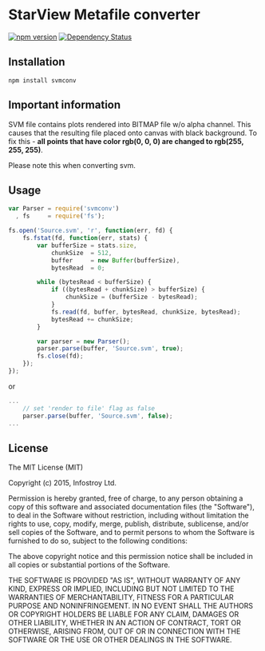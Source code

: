 # StarView Metafile converter

 [![npm version](https://badge.fury.io/js/svmconv.svg)](https://www.npmjs.com/package/svmconv) [![Dependency Status](https://david-dm.org/Infostroy/svmconv.svg)](https://david-dm.org/Infostroy/svmconv)

## Installation

	npm install svmconv

## Important information

SVM file contains plots rendered into BITMAP file w/o alpha channel.
This causes that the resulting file placed onto canvas with black background.
To fix this - **all points that have color rgb(0, 0, 0) are changed to rgb(255, 255, 255)**.

Please note this when converting svm.

## Usage

```js
var Parser = require('svmconv')
  , fs     = require('fs');

fs.open('Source.svm', 'r', function(err, fd) {
    fs.fstat(fd, function(err, stats) {
        var bufferSize = stats.size,
            chunkSize  = 512,
            buffer     = new Buffer(bufferSize),
            bytesRead  = 0;

        while (bytesRead < bufferSize) {
            if ((bytesRead + chunkSize) > bufferSize) {
                chunkSize = (bufferSize - bytesRead);
            }
            fs.read(fd, buffer, bytesRead, chunkSize, bytesRead);
            bytesRead += chunkSize;
        }

        var parser = new Parser();
        parser.parse(buffer, 'Source.svm', true);
        fs.close(fd);
    });
});
```

or

```js
...
    // set 'render to file' flag as false
    parser.parse(buffer, 'Source.svm', false);
...
```

## License 

The MIT License (MIT)

Copyright (c) 2015, Infostroy Ltd.

Permission is hereby granted, free of charge, to any person obtaining a copy
of this software and associated documentation files (the "Software"), to deal
in the Software without restriction, including without limitation the rights
to use, copy, modify, merge, publish, distribute, sublicense, and/or sell
copies of the Software, and to permit persons to whom the Software is
furnished to do so, subject to the following conditions:

The above copyright notice and this permission notice shall be included in
all copies or substantial portions of the Software.

THE SOFTWARE IS PROVIDED "AS IS", WITHOUT WARRANTY OF ANY KIND, EXPRESS OR
IMPLIED, INCLUDING BUT NOT LIMITED TO THE WARRANTIES OF MERCHANTABILITY,
FITNESS FOR A PARTICULAR PURPOSE AND NONINFRINGEMENT. IN NO EVENT SHALL THE
AUTHORS OR COPYRIGHT HOLDERS BE LIABLE FOR ANY CLAIM, DAMAGES OR OTHER
LIABILITY, WHETHER IN AN ACTION OF CONTRACT, TORT OR OTHERWISE, ARISING FROM,
OUT OF OR IN CONNECTION WITH THE SOFTWARE OR THE USE OR OTHER DEALINGS IN
THE SOFTWARE.